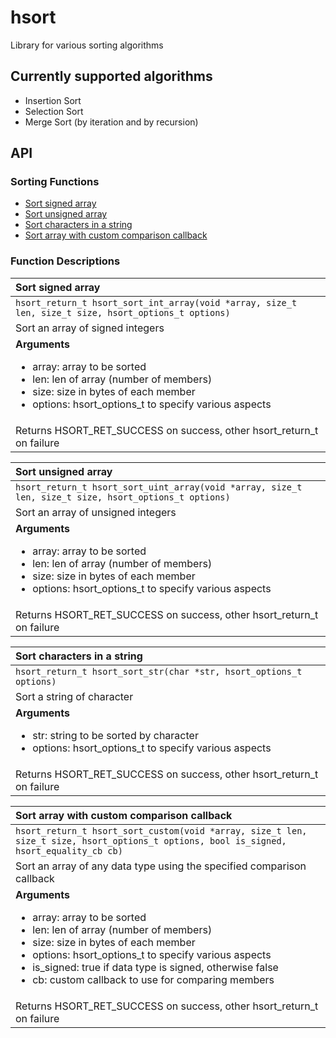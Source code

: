 # hsort
Library for various sorting algorithms

## Currently supported algorithms
* Insertion Sort
* Selection Sort
* Merge Sort (by iteration and by recursion)

## API

### Sorting Functions
* [Sort signed array](#sort_signed_array)
* [Sort unsigned array](#sort_unsigned_array)
* [Sort characters in a string](#sort_characters_in_a_string)
* [Sort array with custom comparison callback](#sort_array_with_custom_comparison_callback)

### Function Descriptions

|  <a name=sort_signed_array></a>Sort signed array
| :------------------------------------------------------------------------------------------------------------------ |
| `hsort_return_t hsort_sort_int_array(void *array, size_t len, size_t size, hsort_options_t options)`
| Sort an array of signed integers
| **Arguments**<br/><ul><li>array: array to be sorted</li><li>len: len of array (number of members)</li><li>size: size in bytes of each member</li><li>options: hsort_options_t to specify various aspects</li></ul>
| Returns HSORT_RET_SUCCESS on success, other hsort_return_t on failure


|  <a name=sort_unsigned_array></a>Sort unsigned array
| :------------------------------------------------------------------------------------------------------------------ |
| `hsort_return_t hsort_sort_uint_array(void *array, size_t len, size_t size, hsort_options_t options)`
| Sort an array of unsigned integers
| **Arguments**<ul><li>array: array to be sorted</li><li>len: len of array (number of members)</li><li>size: size in bytes of each member</li><li>options: hsort_options_t to specify various aspects</li></ul>
| Returns HSORT_RET_SUCCESS on success, other hsort_return_t on failure

|  <a name=sort_characters_in_a_string></a>Sort characters in a string
| :------------------------------------------------------------------------------------------------------------------ |
| `hsort_return_t hsort_sort_str(char *str, hsort_options_t options)`
| Sort a string of character
| **Arguments**<ul><li> str: string to be sorted by character</li><li>options: hsort_options_t to specify various aspects</li></ul>
| Returns HSORT_RET_SUCCESS on success, other hsort_return_t on failure

|  <a name=sort_array_with_custom_comparison_callback></a>Sort array with custom comparison callback
| :------------------------------------------------------------------------------------------------------------------ |
| `hsort_return_t hsort_sort_custom(void *array, size_t len, size_t size, hsort_options_t options, bool is_signed, hsort_equality_cb cb)`
| Sort an array of any data type using the specified comparison callback
| **Arguments**<ul><li>array: array to be sorted</li><li>len: len of array (number of members)</li><li>size: size in bytes of each member</li><li>options: hsort_options_t to specify various aspects</li><li>is_signed: true if data type is signed, otherwise false</li><li>cb: custom callback to use for comparing members</li></ul>
| Returns HSORT_RET_SUCCESS on success, other hsort_return_t on failure
